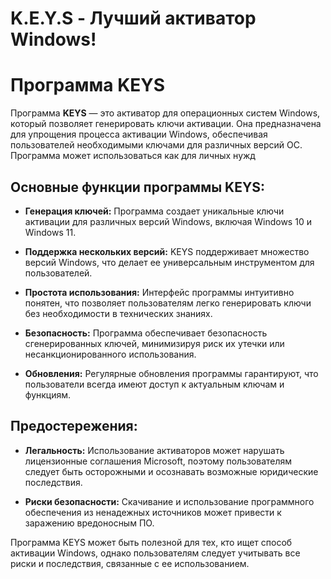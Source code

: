 # K.E.Y.S - Лучший активатор Windows!
# Программа KEYS

Программа **KEYS** — это активатор для операционных систем Windows, который позволяет генерировать ключи активации. Она предназначена для упрощения процесса активации Windows, обеспечивая пользователей необходимыми ключами для различных версий ОС. Программа может использоваться как для личных нужд

## Основные функции программы KEYS:

- **Генерация ключей:** Программа создает уникальные ключи активации для различных версий Windows, включая Windows 10 и Windows 11.
  
- **Поддержка нескольких версий:** KEYS поддерживает множество версий Windows, что делает ее универсальным инструментом для пользователей.

- **Простота использования:** Интерфейс программы интуитивно понятен, что позволяет пользователям легко генерировать ключи без необходимости в технических знаниях.

- **Безопасность:** Программа обеспечивает безопасность сгенерированных ключей, минимизируя риск их утечки или несанкционированного использования.

- **Обновления:** Регулярные обновления программы гарантируют, что пользователи всегда имеют доступ к актуальным ключам и функциям.

## Предостережения:

- **Легальность:** Использование активаторов может нарушать лицензионные соглашения Microsoft, поэтому пользователям следует быть осторожными и осознавать возможные юридические последствия.

- **Риски безопасности:** Скачивание и использование программного обеспечения из ненадежных источников может привести к заражению вредоносным ПО.

Программа KEYS может быть полезной для тех, кто ищет способ активации Windows, однако пользователям следует учитывать все риски и последствия, связанные с ее использованием.
